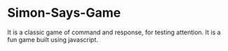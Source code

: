 # Simon-Says-Game
It is a  classic game of command and response, for testing attention. It is a fun game built using javascript.
